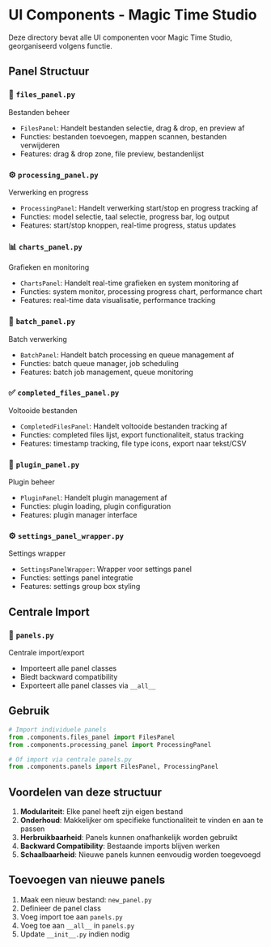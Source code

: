 # UI Components - Magic Time Studio

Deze directory bevat alle UI componenten voor Magic Time Studio, georganiseerd volgens functie.

## Panel Structuur

### 📁 `files_panel.py`

Bestanden beheer

- `FilesPanel`: Handelt bestanden selectie, drag & drop, en preview af
- Functies: bestanden toevoegen, mappen scannen, bestanden verwijderen
- Features: drag & drop zone, file preview, bestandenlijst

### ⚙️ `processing_panel.py`

Verwerking en progress

- `ProcessingPanel`: Handelt verwerking start/stop en progress tracking af
- Functies: model selectie, taal selectie, progress bar, log output
- Features: start/stop knoppen, real-time progress, status updates

### 📊 `charts_panel.py`

Grafieken en monitoring

- `ChartsPanel`: Handelt real-time grafieken en system monitoring af
- Functies: system monitor, processing progress chart, performance chart
- Features: real-time data visualisatie, performance tracking

### 🔄 `batch_panel.py`

Batch verwerking

- `BatchPanel`: Handelt batch processing en queue management af
- Functies: batch queue manager, job scheduling
- Features: batch job management, queue monitoring

### ✅ `completed_files_panel.py`

Voltooide bestanden

- `CompletedFilesPanel`: Handelt voltooide bestanden tracking af
- Functies: completed files lijst, export functionaliteit, status tracking
- Features: timestamp tracking, file type icons, export naar tekst/CSV

### 🔌 `plugin_panel.py`

Plugin beheer

- `PluginPanel`: Handelt plugin management af
- Functies: plugin loading, plugin configuration
- Features: plugin manager interface

### ⚙️ `settings_panel_wrapper.py`

Settings wrapper

- `SettingsPanelWrapper`: Wrapper voor settings panel
- Functies: settings panel integratie
- Features: settings group box styling

## Centrale Import

### 📄 `panels.py`

Centrale import/export

- Importeert alle panel classes
- Biedt backward compatibility
- Exporteert alle panel classes via `__all__`

## Gebruik

```python
# Import individuele panels
from .components.files_panel import FilesPanel
from .components.processing_panel import ProcessingPanel

# Of import via centrale panels.py
from .components.panels import FilesPanel, ProcessingPanel
```

## Voordelen van deze structuur

1. **Modulariteit**: Elke panel heeft zijn eigen bestand
2. **Onderhoud**: Makkelijker om specifieke functionaliteit te vinden en aan te passen
3. **Herbruikbaarheid**: Panels kunnen onafhankelijk worden gebruikt
4. **Backward Compatibility**: Bestaande imports blijven werken
5. **Schaalbaarheid**: Nieuwe panels kunnen eenvoudig worden toegevoegd

## Toevoegen van nieuwe panels

1. Maak een nieuw bestand: `new_panel.py`
2. Definieer de panel class
3. Voeg import toe aan `panels.py`
4. Voeg toe aan `__all__` in `panels.py`
5. Update `__init__.py` indien nodig

